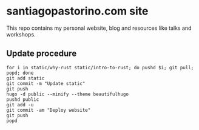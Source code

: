 # santiagopastorino.com site

This repo contains my personal website, blog and resources like talks
and workshops.

## Update procedure

```
for i in static/why-rust static/intro-to-rust; do pushd $i; git pull; popd; done
git add static
git commit -m "Update static"
git push
hugo -d public --minify --theme beautifulhugo
pushd public
git add -u
git commit -am "Deploy website"
git push
popd
```
